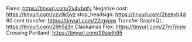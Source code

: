 Fares: https://tinyurl.com/2x4ybqfy
Negative cost: https://tinyurl.com/yzv9k5vz
stop_headsign: https://tinyurl.com/2bzevh4d
80 cent transfer: https://tinyurl.com/22rgvjxw
Transfer GraphiQL: https://tinyurl.com/29h5jj3n
Clackamas Flex: https://tinyurl.com/27m7jksw
Crossing Portland: https://tinyurl.com/29awlh95

